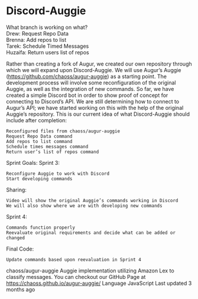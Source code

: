 # Discord-Auggie
What branch is working on what?  
Drew: Request Repo Data   
Brenna: Add repos to list  
Tarek: Schedule Timed Messages  
Huzaifa: Return users list of repos  

Rather than creating a fork of Augur, we created our own repository through which we will expand upon Discord-Auggie. We will use Augur’s Auggie (https://github.com/chaoss/augur-auggie) as a starting point. The development process will involve some reconfiguration of the original Auggie, as well as the integration of new commands. So far, we have created a simple Discord bot in order to show proof of concept for connecting to Discord’s API. We are still determining how to connect to Augur’s API; we have started working on this with the help of the original Auggie’s repository. This is our current idea of what Discord-Auggie should include after completion:

    Reconfigured files from chaoss/augur-auggie
    Request Repo Data command
    Add repos to list command
    Schedule times messages command
    Return user’s list of repos command

Sprint Goals:
Sprint 3:

    Reconfigure Auggie to work with Discord
    Start developing commands

Sharing: 

    Video will show the original Auggie’s commands working in Discord
    We will also show where we are with developing new commands

Sprint 4:

    Commands function properly
    Reevaluate original requirements and decide what can be added or changed

Final Code:

    Update commands based upon reevaluation in Sprint 4

chaoss/augur-auggie
Auggie implementation utilizing Amazon Lex to classify messages. You can checkout our GitHub Page at https://chaoss.github.io/augur-auggie/
Language
JavaScript
Last updated
3 months ago

